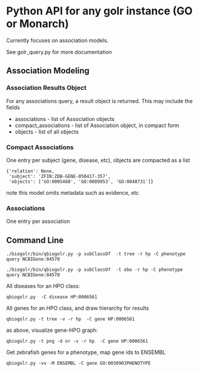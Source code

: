 # Python API for any golr instance (GO or Monarch)

Currently focuses on association models.

See golr_query.py for more documentation

## Association Modeling

### Association Results Object

For any associations query, a result object is returned. This may include the fields

 * associations - list of Association objects
 * compact_associations - list of Association object, in compact form
 * objects - list of all objects

### Compact Associations

One entry per subject (gene, disease, etc), objects are compacted as a list

```
{'relation': None,
 'subject': 'ZFIN:ZDB-GENE-050417-357',
 'objects': ['GO:0005488', 'GO:0009953', 'GO:0048731']}
```

note this model omits metadata such as evidence, etc    

### Associations

One entry per association


## Command Line

```
./biogolr/bin/qbiogolr.py -p subClassOf  -t tree -r hp -C phenotype query NCBIGene:84570 
```

```
./biogolr/bin/qbiogolr.py -p subClassOf  -t obo -r hp -C phenotype query NCBIGene:84570 
```

All diseases for an HPO class:

```
qbiogolr.py  -C disease HP:0006561
```

All genes for an HPO class, and draw hierarchy for results

```
qbiogolr.py -t tree -v -r hp  -C gene HP:0006561
```

as above, visualize gene-HPO graph:

```
qbiogolr.py -t png -d or -v -r hp  -C gene HP:0006561
```


Get zebrafish genes for a phenotype, map gene ids to ENSEMBL

```
qbiogolr.py -vv -M ENSEMBL -C gene GO:0030903PHENOTYPE
```
